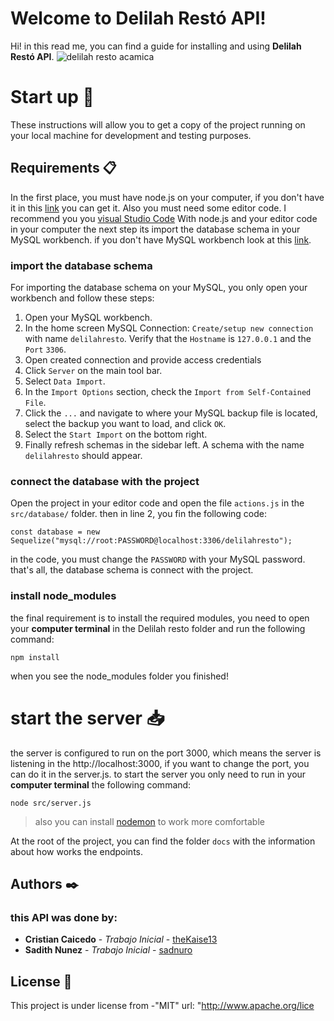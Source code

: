 # Welcome to Delilah Restó API!

Hi! in this read me, you can find a guide for installing and using **Delilah Restó API**. ![delilah resto acamica](https://s3.amazonaws.com/sc.acamica.com/dwfs-project-3.svg)


# Start up 🚀
These instructions will allow you to get a copy of the project running on your local machine for development and testing purposes.

## Requirements  📋
In the first place,  you must have node.js on your computer, if you don't have it in this [link](https://nodejs.org/en/) you can get it. Also you must need some editor code. I recommend you you [visual Studio Code](https://code.visualstudio.com/)
With node.js and your editor code in your computer the next step its import the database schema in your MySQL workbench. if you don't have MySQL workbench look at this [link](https://dev.mysql.com/downloads/file/?id=506568).

### import the database schema 
For importing the database schema on your MySQL, you only open your workbench and follow these steps:

 1. Open your MySQL workbench. 
 2. In the home screen MySQL Connection: `Create/setup new connection` with name `delilahresto`. Verify that the `Hostname` is `127.0.0.1` and the `Port` `3306`.
 3. Open created connection and provide access credentials
 4. Click `Server` on the main tool bar.
 5. Select  `Data Import`.
 6. In the `Import Options` section, check the `Import from Self-Contained File`.
 7. Click the  `...`  and navigate to where your MySQL backup file is located, select the backup you want to load, and click  `OK`.
 8. Select the `Start Import`  on the bottom right.
 9. Finally refresh schemas in the sidebar left. A schema with the name `delilahresto` should appear.

### connect the database with the project
Open the project in your editor code and open the file `actions.js` in the `src/database/` folder. then in line 2, you fin the  following code: 

    const database = new Sequelize("mysql://root:PASSWORD@localhost:3306/delilahresto");
 in the code, you must change the `PASSWORD` with your MySQL password.
 that's all, the database schema is connect with the project. 


### install node_modules
the final requirement is to install the required modules, you need to open your **computer terminal** in the Delilah resto folder and run the following command:

    npm install
  when you see the node_modules folder you finished!

# start the server :inbox_tray: 

the server is configured to run on the port 3000, which means the server is listening in the http://localhost:3000, if you want to change the port, you can do it in the server.js.
to start the server you only need to run in your **computer terminal** the following command:

    node src/server.js
> also you can install [nodemon](https://www.npmjs.com/package/nodemon) to work more comfortable

At the root of the project, you can find the folder `docs` with the information about how works the endpoints.

## Authors  ✒️

### this  API was done by:
-   **Cristian Caicedo**  -  _Trabajo Inicial_  -  [theKaise13](https://github.com/thekaise13)
-   **Sadith Nunez**  -  _Trabajo Inicial_ -  [sadnuro](https://github.com/Sadnuro)

## License  📄

This project is under license from  -"MIT"
url: "http://www.apache.org/lice
